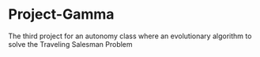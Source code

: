 # Project-Gamma
The third project for an autonomy class where an evolutionary algorithm to solve the Traveling Salesman Problem
